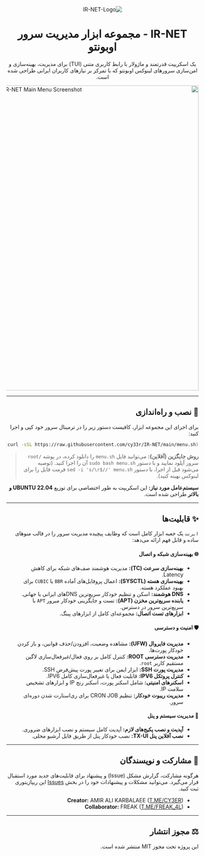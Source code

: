 <div dir="rtl">
 
<p align="center">
  <img src="https://github.com/user-attachments/assets/3d059f11-bddb-4411-822e-ed8db6398e62" alt="IR-NET-Logo"/>
</p>

<h1 align="center">IR-NET - مجموعه ابزار مدیریت سرور اوبونتو</h1>

<p align="center">
یک اسکریپت قدرتمند و ماژولار با رابط کاربری متنی (TUI) برای مدیریت، بهینه‌سازی و امن‌سازی سرورهای لینوکس اوبونتو که با تمرکز بر نیازهای کاربران ایرانی طراحی شده است.
</p>

<p align="center">
  <img src="https://github.com/user-attachments/assets/0363f4c7-1fa6-42ab-ba2e-032e457e5d2f" alt="IR-NET Main Menu Screenshot" width="800"/>
</p>

---

## 🚀 نصب و راه‌اندازی

برای اجرای این مجموعه ابزار، کافیست دستور زیر را در ترمینال سرور خود کپی و اجرا کنید:

```bash
bash <(curl -sSL https://raw.githubusercontent.com/cy33r/IR-NET/main/menu.sh)
```
> **روش جایگزین (آفلاین):** می‌توانید فایل `menu.sh` را دانلود کرده، در پوشه `/root` سرور آپلود نمایید و با دستور `sudo bash menu.sh` آن را اجرا کنید. (توصیه می‌شود قبل از اجرا، با دستور `sed -i 's/\r$//' menu.sh` فرمت فایل را برای لینوکس بهینه کنید).

**سیستم‌عامل مورد نیاز:** این اسکریپت به طور اختصاصی برای توزیع **UBUNTU 22.04 و بالاتر** طراحی شده است.

---

## ✨ قابلیت‌ها

`ایرنت` یک جعبه ابزار کامل است که وظایف پیچیده مدیریت سرور را در قالب منوهای ساده و قابل فهم ارائه می‌دهد:

#### 🌐 بهینه‌سازی شبکه و اتصال
* **بهینه‌سازی سرعت (TC):** مدیریت هوشمند صف‌های شبکه برای کاهش Latency.
* **بهینه‌سازی هسته (SYSCTL):** اعمال پروفایل‌های آماده `BBR` یا `CUBIC` برای بهبود عملکرد هسته.
* **DNS هوشمند:** اسکن و تنظیم خودکار سریع‌ترین DNSهای ایرانی یا جهانی.
* **یابنده سریع‌ترین مخزن (APT):** تست و جایگزینی خودکار میرور `APT` با سریع‌ترین سرور در دسترس.
* **ابزارهای تست اتصال:** مجموعه‌ای کامل از ابزارهای پینگ.

#### 🛡️ امنیت و دسترسی
* **مدیریت فایروال (UFW):** مشاهده وضعیت، افزودن/حذف قوانین، و باز کردن خودکار پورت‌ها.
* **مدیریت دسترسی ROOT:** کنترل کامل بر روی فعال/غیرفعال‌سازی لاگین مستقیم کاربر `root`.
* **مدیریت پورت SSH:** ابزار ایمن برای تغییر پورت پیش‌فرض SSH.
* **کنترل پروتکل IPV6:** قابلیت فعال یا غیرفعال‌سازی کامل IPV6.
* **اسکنرهای امنیتی:** شامل اسکنر پورت، اسکنر رنج IP و ابزارهای تشخیص سلامت IP.
* **مدیریت ریبوت خودکار:** تنظیم CRON JOB برای ری‌استارت شدن دوره‌ای سرور.

#### 🚀 مدیریت سیستم و پنل
* **آپدیت و نصب پکیج‌های لازم:** آپدیت کامل سیستم و نصب ابزارهای ضروری.
* **نصب آفلاین پنل TX-UI:** نصب خودکار پنل از طریق فایل آرشیو محلی.

---

## 🤝 مشارکت و نویسندگان
هرگونه مشارکت، گزارش مشکل (Issue) و پیشنهاد برای قابلیت‌های جدید مورد استقبال قرار می‌گیرد. می‌توانید مشکلات و پیشنهادات خود را در بخش [Issues](https://github.com/cy33r/IR-NET/issues) این ریپازیتوری ثبت کنید.

* **Creator:** AMIR ALI KARBALAEE ([T.ME/CY3ER](https://t.me/CY3ER))
* **Collaborator:** FREAK ([T.ME/FREAK_4L](https://t.me/FREAK_4L))

---

## ⚖️ مجوز انتشار
این پروژه تحت مجوز MIT منتشر شده است.

</div>

